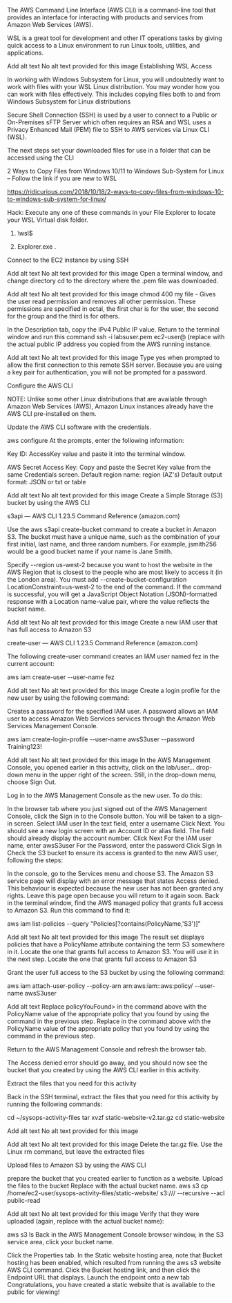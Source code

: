 The AWS Command Line Interface (AWS CLI) is a command-line tool that provides an interface for interacting with products and services from Amazon Web Services (AWS).

WSL is a great tool for development and other IT operations tasks by giving quick access to a Linux environment to run Linux tools, utilities, and applications.








Add alt text
No alt text provided for this image
Establishing WSL Access

In working with Windows Subsystem for Linux, you will undoubtedly want to work with files with your WSL Linux distribution. You may wonder how you can work with files effectively. This includes copying files both to and from Windows Subsystem for Linux distributions

Secure Shell Connection (SSH) is used by a user to connect to a Public or On-Premises sFTP Server which often requires an RSA and WSL uses a Privacy Enhanced Mail (PEM) file to SSH to AWS services via Linux CLI (WSL).

The next steps set your downloaded files for use in a folder that can be accessed using the CLI 

2 Ways to Copy Files from Windows 10/11 to Windows Sub-System for Linux – Follow the link if you are new to WSL

https://ridicurious.com/2018/10/18/2-ways-to-copy-files-from-windows-10-to-windows-sub-system-for-linux/

Hack: Execute any one of these commands in your File Explorer to locate your WSL Virtual disk folder.

1.    \\wsl$

2.    Explorer.exe . 

Connect to the EC2 instance by using SSH








Add alt text
No alt text provided for this image
Open a terminal window, and change directory cd to the directory where the <Filename>.pem file was downloaded.








Add alt text
No alt text provided for this image
chmod 400 my file - Gives the user read permission and removes all other permission. These permissions are specified in octal, the first char is for the user, the second for the group and the third is for others.

In the Description tab, copy the IPv4 Public IP value. Return to the terminal window and run this command ssh -i labsuser.pem ec2-user@<public-ip> (replace <public-ip> with the actual public IP address you copied from the AWS running instance.








Add alt text
No alt text provided for this image
Type yes when prompted to allow the first connection to this remote SSH server. Because you are using a key pair for authentication, you will not be prompted for a password.

Configure the AWS CLI

NOTE: Unlike some other Linux distributions that are available through Amazon Web Services (AWS), Amazon Linux instances already have the AWS CLI pre-installed on them.

Update the AWS CLI software with the credentials.

aws configure
At the prompts, enter the following information:

 Key ID: AccessKey value and paste it into the terminal window.

AWS Secret Access Key: Copy and paste the Secret Key value from the same Credentials screen.
Default region name: region (AZ's)
Default output format: JSON or txt or table







Add alt text
No alt text provided for this image
Create a Simple Storage (S3) bucket by using the AWS CLI

s3api — AWS CLI 1.23.5 Command Reference (amazon.com)

Use the aws s3api create-bucket command to create a bucket in Amazon S3. The bucket must have a unique name, such as the combination of your first initial, last name, and three random numbers. For example, jsmith256 would be a good bucket name if your name is Jane Smith.

Specify --region us-west-2 because you want to host the website in the AWS Region that is closest to the people who are most likely to access it (in the London area).
You must add --create-bucket-configuration LocationConstraint=us-west-2 to the end of the command.
If the command is successful, you will get a JavaScript Object Notation (JSON)-formatted response with a Location name-value pair, where the value reflects the bucket name.








Add alt text
No alt text provided for this image
Create a new IAM user that has full access to Amazon S3 

create-user — AWS CLI 1.23.5 Command Reference (amazon.com)

The following create-user command creates an IAM user named fez in the current account:

aws iam create-user --user-name fez







Add alt text
No alt text provided for this image
Create a login profile for the new user by using the following command:

Creates a password for the specified IAM user. A password allows an IAM user to access Amazon Web Services services through the Amazon Web Services Management Console.

aws iam create-login-profile --user-name awsS3user --password Training123!







Add alt text
No alt text provided for this image
In the AWS Management Console, you opened earlier in this activity, click on the lab/user... drop-down menu in the upper right of the screen. Still, in the drop-down menu, choose Sign Out.

Log in to the AWS Management Console as the new user. To do this:

In the browser tab where you just signed out of the AWS Management Console, click the Sign in to the Console button.
You will be taken to a sign-in screen.
Select IAM user
In the text field, enter a username
Click Next.
You should see a new login screen with an Account ID or alias field. The field should already display the account number.
Click Next
For the IAM user name, enter awsS3user
For the Password, enter the password
Click Sign In
Check the S3 bucket to ensure its access is granted to the new AWS user, following the steps: 

In the console, go to the Services menu and choose S3.
The Amazon S3 service page will display with an error message that states Access denied. This behaviour is expected because the new user has not been granted any rights. Leave this page open because you will return to it again soon.
Back in the terminal window, find the AWS managed policy that grants full access to Amazon S3. Run this command to find it:

aws iam list-policies --query "Policies[?contains(PolicyName,'S3')]"







Add alt text
No alt text provided for this image
The result set displays policies that have a PolicyName attribute containing the term S3 somewhere in it. Locate the one that grants full access to Amazon S3. You will use it in the next step. Locate the one that grants full access to Amazon S3

Grant the user full access to the S3 bucket by using the following command:

aws iam attach-user-policy --policy-arn arn:aws:iam::aws:policy/<policyYouFound> --user-name awsS3user







Add alt text
Replace policyYouFound> in the command above with the PolicyName value of the appropriate policy that you found by using the command in the previous step.
Replace <policyYouFound> in the command above with the PolicyName value of the appropriate policy that you found by using the command in the previous step.

Return to the AWS Management Console and refresh the browser tab.

The Access denied error should go away, and you should now see the bucket that you created by using the AWS CLI earlier in this activity.

Extract the files that you need for this activity

Back in the SSH terminal, extract the files that you need for this activity by running the following commands:

cd ~/sysops-activity-files
tar xvzf static-website-v2.tar.gz
cd static-website







Add alt text
No alt text provided for this image







Add alt text
No alt text provided for this image
Delete the tar.gz file. Use the Linux rm command, but leave the extracted files

Upload files to Amazon S3 by using the AWS CLI

prepare the bucket that you created earlier to function as a website.
Upload the files to the bucket Replace <my-bucket> with the actual bucket name.
aws s3 cp /home/ec2-user/sysops-activity-files/static-website/ s3://<my-bucket>/ --recursive --acl public-read







Add alt text
No alt text provided for this image
Verify that they were uploaded (again, replace <my-bucket> with the actual bucket name):

aws s3 ls <my-bucket>
Back in the AWS Management Console browser window, in the S3 service area, click your bucket name.

Click the Properties tab. In the Static website hosting area, note that Bucket hosting has been enabled, which resulted from running the aws s3 website AWS CLI command.
Click the Bucket hosting link, and then click the Endpoint URL that displays.
Launch the endpoint onto a new tab
Congratulations, you have created a static website that is available to the public for viewing!